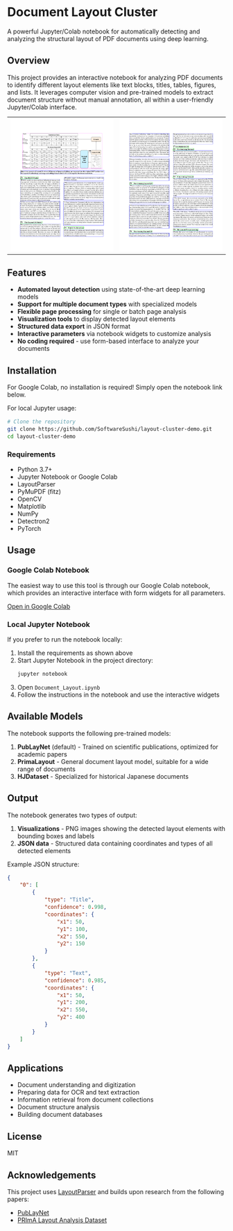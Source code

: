 # Document Layout Cluster

A powerful Jupyter/Colab notebook for automatically detecting and analyzing the structural layout of PDF documents using deep learning.

## Overview

This project provides an interactive notebook for analyzing PDF documents to identify different layout elements like text blocks, titles, tables, figures, and lists. It leverages computer vision and pre-trained models to extract document structure without manual annotation, all within a user-friendly Jupyter/Colab interface.

<div align="center">
  <table>
    <tr>
      <td><img src="resources/sample-layout.png" alt="Sample Layout" width="400"/></td>
      <td><img src="resources/sample-layout-2.png" alt="Sample Layout 2" width="400"/></td>
    </tr>
  </table>
</div>

## Features

- **Automated layout detection** using state-of-the-art deep learning models
- **Support for multiple document types** with specialized models
- **Flexible page processing** for single or batch page analysis
- **Visualization tools** to display detected layout elements
- **Structured data export** in JSON format
- **Interactive parameters** via notebook widgets to customize analysis
- **No coding required** - use form-based interface to analyze your documents

## Installation

For Google Colab, no installation is required! Simply open the notebook link below.

For local Jupyter usage:

```bash
# Clone the repository
git clone https://github.com/SoftwareSushi/layout-cluster-demo.git
cd layout-cluster-demo
```

### Requirements

- Python 3.7+
- Jupyter Notebook or Google Colab
- LayoutParser
- PyMuPDF (fitz)
- OpenCV
- Matplotlib
- NumPy
- Detectron2
- PyTorch

## Usage

### Google Colab Notebook

The easiest way to use this tool is through our Google Colab notebook, which provides an interactive interface with form widgets for all parameters.

[Open in Google Colab](https://colab.research.google.com/drive/1fB5F2x6BIL2qobLFb_egExUewa9j4Ihr?usp=sharing)

### Local Jupyter Notebook

If you prefer to run the notebook locally:

1. Install the requirements as shown above
2. Start Jupyter Notebook in the project directory:
   ```bash
   jupyter notebook
   ```
3. Open `Document_Layout.ipynb`
4. Follow the instructions in the notebook and use the interactive widgets

## Available Models

The notebook supports the following pre-trained models:

1. **PubLayNet** (default) - Trained on scientific publications, optimized for academic papers
2. **PrimaLayout** - General document layout model, suitable for a wide range of documents
3. **HJDataset** - Specialized for historical Japanese documents

## Output

The notebook generates two types of output:

1. **Visualizations** - PNG images showing the detected layout elements with bounding boxes and labels
2. **JSON data** - Structured data containing coordinates and types of all detected elements

Example JSON structure:

```json
{
	"0": [
		{
			"type": "Title",
			"confidence": 0.998,
			"coordinates": {
				"x1": 50,
				"y1": 100,
				"x2": 550,
				"y2": 150
			}
		},
		{
			"type": "Text",
			"confidence": 0.985,
			"coordinates": {
				"x1": 50,
				"y1": 200,
				"x2": 550,
				"y2": 400
			}
		}
	]
}
```

## Applications

- Document understanding and digitization
- Preparing data for OCR and text extraction
- Information retrieval from document collections
- Document structure analysis
- Building document databases

## License

MIT

## Acknowledgements

This project uses [LayoutParser](https://layout-parser.github.io/) and builds upon research from the following papers:

- [PubLayNet](https://github.com/ibm-aur-nlp/PubLayNet)
- [PRImA Layout Analysis Dataset](https://www.primaresearch.org/datasets/)
